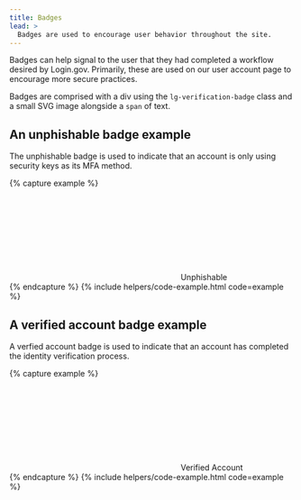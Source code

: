 ```yaml
---
title: Badges
lead: >
  Badges are used to encourage user behavior throughout the site.
---
```


Badges can help signal to the user that they had completed a workflow desired by Login.gov. Primarily, these are used on our user account page to encourage more secure practices.

Badges are comprised with a div using the `lg-verification-badge` class and a small SVG image alongside a `span` of text.

## An unphishable badge example

The unphishable badge is used to indicate that an account is only using security keys as its MFA method.

{% capture example %}
<div class="lg-verification-badge">
  <svg class="usa-icon text-success" aria-hidden="true" focusable="false" role="img">
    <use xlink:href="{{ site.baseurl }}/assets/img/sprite.svg#lock"></use>
  </svg>
  Unphishable
</div>
{% endcapture %}
{% include helpers/code-example.html code=example %}

## A verified account badge example

A verfied account badge is used to indicate that an account has completed the identity verification process.

{% capture example %}
<div class="lg-verification-badge">
  <svg class="usa-icon text-success" aria-hidden="true" focusable="false" role="img">
    <use xlink:href="{{ site.baseurl }}/assets/img/sprite.svg#check_circle"></use>
  </svg>
  Verified Account
</div>
{% endcapture %}
{% include helpers/code-example.html code=example %}
